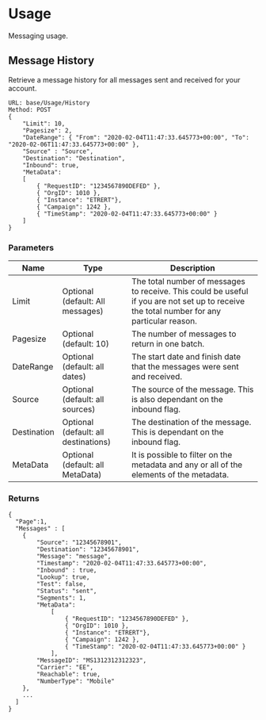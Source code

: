 # Usage
Messaging usage.

## Message History
Retrieve a message history for all messages sent and received for your account.
```
URL: base/Usage/History
Method: POST
{
    "Limit": 10,
    "Pagesize": 2,
    "DateRange": { "From": "2020-02-04T11:47:33.645773+00:00", "To": "2020-02-06T11:47:33.645773+00:00" },
    "Source" : "Source",
    "Destination": "Destination",
    "Inbound": true,
    "MetaData": 
    [
        { "RequestID": "1234567890DEFED" },
        { "OrgID": 1010 },
        { "Instance": "ETRERT"},
        { "Campaign": 1242 },
        { "TimeStamp": "2020-02-04T11:47:33.645773+00:00" }
    ]
}
```

### Parameters

Name | Type | Description
---- | ---- | -----------
Limit | Optional (default: All messages) | The total number of messages to receive. This could be useful if you are not set up to receive the total number for any particular reason.
Pagesize | Optional (default: 10) | The number of messages to return in one batch.
DateRange | Optional (default: all dates) | The start date and finish date that the messages were sent and received.
Source | Optional (default: all sources) | The source of the message. This is also dependant on the inbound flag.
Destination | Optional (default: all destinations) | The destination of the message. This is dependant on the inbound flag.
MetaData | Optional (default: all MetaData) | It is possible to filter on the metadata and any or all of the elements of the metadata.

### Returns

```
{
  "Page":1,
  "Messages" : [
    {
        "Source": "12345678901",
        "Destination": "12345678901",
        "Message": "message",
        "Timestamp": "2020-02-04T11:47:33.645773+00:00",
        "Inbound" : true,
        "Lookup": true,
        "Test": false,
        "Status": "sent",
        "Segments": 1,
        "MetaData": 
            [
                { "RequestID": "1234567890DEFED" },
                { "OrgID": 1010 },
                { "Instance": "ETRERT"},
                { "Campaign": 1242 },
                { "TimeStamp": "2020-02-04T11:47:33.645773+00:00" }
            ],
        "MessageID": "MS1312312312323",
        "Carrier": "EE",
        "Reachable": true,
        "NumberType": "Mobile"    
    },
    ...
  ]
}

```